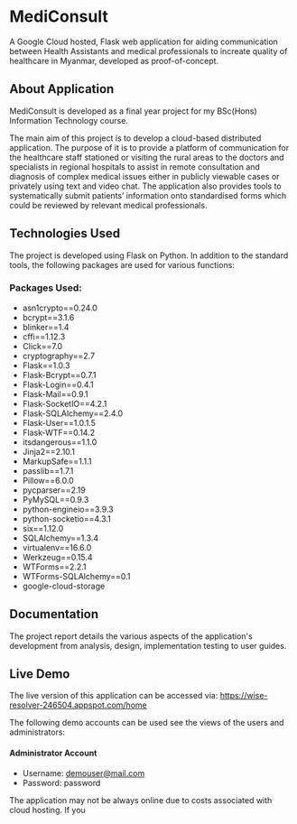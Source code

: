 # MediConsult
A Google Cloud hosted, Flask web application for aiding communication between Health Assistants and medical professionals to increate quality of healthcare in Myanmar, developed as proof-of-concept.

## About Application

MediConsult is developed as a final year project for my BSc(Hons) Information Technology course.

The main aim of this project is to develop a cloud-based distributed application. The purpose of it is to provide a platform of communication for the healthcare staff stationed or visiting the rural areas to the doctors and specialists in regional hospitals to assist in remote consultation and diagnosis of complex medical issues either in publicly viewable cases or privately using text and video chat. The application also provides tools to systematically submit patients’ information onto standardised forms which could be reviewed by relevant medical professionals.

## Technologies Used

The project is developed using Flask on Python.
In addition to the standard tools, the following packages are used for various functions:

### Packages Used: 

* asn1crypto==0.24.0
* bcrypt==3.1.6
* blinker==1.4
* cffi==1.12.3
* Click==7.0
* cryptography==2.7
* Flask==1.0.3
* Flask-Bcrypt==0.7.1
* Flask-Login==0.4.1
* Flask-Mail==0.9.1
* Flask-SocketIO==4.2.1
* Flask-SQLAlchemy==2.4.0
* Flask-User==1.0.1.5
* Flask-WTF==0.14.2
* itsdangerous==1.1.0
* Jinja2==2.10.1
* MarkupSafe==1.1.1
* passlib==1.7.1
* Pillow==6.0.0
* pycparser==2.19
* PyMySQL==0.9.3
* python-engineio==3.9.3
* python-socketio==4.3.1
* six==1.12.0
* SQLAlchemy==1.3.4
* virtualenv==16.6.0
* Werkzeug==0.15.4
* WTForms==2.2.1
* WTForms-SQLAlchemy==0.1
* google-cloud-storage

## Documentation

The project report details the various aspects of the application's development from analysis, design, implementation testing to user guides.

## Live Demo
The live version of this application can be accessed via: https://wise-resolver-246504.appspot.com/home

The following demo accounts can be used see the views of the users and administrators:

#### Administrator Account
* Username: demouser@mail.com 
* Password: password

The application may not be always online due to costs associated with cloud hosting. If you 




